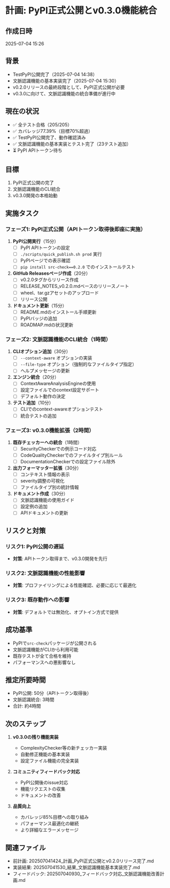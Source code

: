 # 計画: PyPI正式公開とv0.3.0機能統合

## 作成日時
2025-07-04 15:26

## 背景
- TestPyPI公開完了（2025-07-04 14:38）
- 文脈認識機能の基本実装完了（2025-07-04 15:30）
- v0.2.0リリースの最終段階として、PyPI正式公開が必要
- v0.3.0に向けて、文脈認識機能の統合準備が進行中

## 現在の状況
- ✅ 全テスト合格（205/205）
- ✅ カバレッジ77.39%（目標70%超過）
- ✅ TestPyPI公開完了、動作確認済み
- ✅ 文脈認識機能の基本実装とテスト完了（23テスト追加）
- ⏳ PyPI APIトークン待ち

## 目標
1. PyPI正式公開の完了
2. 文脈認識機能のCLI統合
3. v0.3.0開発の本格始動

## 実施タスク

### フェーズ1: PyPI正式公開（APIトークン取得後即座に実施）
1. **PyPI公開実行**（15分）
   - [ ] PyPI APIトークンの設定
   - [ ] `./scripts/quick_publish.sh prod` 実行
   - [ ] PyPIページでの表示確認
   - [ ] `pip install src-check==0.2.0` でのインストールテスト

2. **GitHub Releasesページ作成**（20分）
   - [ ] v0.2.0タグからリリース作成
   - [ ] RELEASE_NOTES_v0.2.0.mdベースのリリースノート
   - [ ] wheel、tar.gzアセットのアップロード
   - [ ] リリース公開

3. **ドキュメント更新**（15分）
   - [ ] README.mdのインストール手順更新
   - [ ] PyPIバッジの追加
   - [ ] ROADMAP.mdの状況更新

### フェーズ2: 文脈認識機能のCLI統合（1時間）
1. **CLIオプション追加**（30分）
   - [ ] `--context-aware` オプションの実装
   - [ ] `--file-type` オプション（強制的なファイルタイプ指定）
   - [ ] ヘルプメッセージの更新

2. **エンジン統合**（20分）
   - [ ] ContextAwareAnalysisEngineの使用
   - [ ] 設定ファイルでのcontext設定サポート
   - [ ] デフォルト動作の決定

3. **テスト追加**（10分）
   - [ ] CLIでのcontext-awareオプションテスト
   - [ ] 統合テストの追加

### フェーズ3: v0.3.0機能拡張（2時間）
1. **既存チェッカーへの統合**（1時間）
   - [ ] SecurityCheckerでの例示コード対応
   - [ ] CodeQualityCheckerでのファイルタイプ別ルール
   - [ ] DocumentationCheckerでの設定ファイル除外

2. **出力フォーマッター拡張**（30分）
   - [ ] コンテキスト情報の表示
   - [ ] severity調整の可視化
   - [ ] ファイルタイプ別の統計情報

3. **ドキュメント作成**（30分）
   - [ ] 文脈認識機能の使用ガイド
   - [ ] 設定例の追加
   - [ ] APIドキュメントの更新

## リスクと対策

### リスク1: PyPI公開の遅延
- **対策**: APIトークン取得まで、v0.3.0開発を先行

### リスク2: 文脈認識機能の性能影響
- **対策**: プロファイリングによる性能確認、必要に応じて最適化

### リスク3: 既存動作への影響
- **対策**: デフォルトでは無効化、オプトイン方式で提供

## 成功基準
- PyPIで`src-check`パッケージが公開される
- 文脈認識機能がCLIから利用可能
- 既存テストが全て合格を維持
- パフォーマンスへの悪影響なし

## 推定所要時間
- PyPI公開: 50分（APIトークン取得後）
- 文脈認識統合: 3時間
- 合計: 約4時間

## 次のステップ
1. **v0.3.0の残り機能実装**
   - ComplexityChecker等の新チェッカー実装
   - 自動修正機能の基本実装
   - 設定ファイル機能の完全実装

2. **コミュニティフィードバック対応**
   - PyPI公開後のissue対応
   - 機能リクエストの収集
   - ドキュメントの改善

3. **品質向上**
   - カバレッジ85%目標への取り組み
   - パフォーマンス最適化の継続
   - より詳細なエラーメッセージ

## 関連ファイル
- 前計画: 202507041424_計画_PyPI正式公開とv0.2.0リリース完了.md
- 実装結果: 202507041530_結果_文脈認識機能基本実装完了.md
- フィードバック: 202507040930_フィードバック対応_文脈認識機能改善計画.md